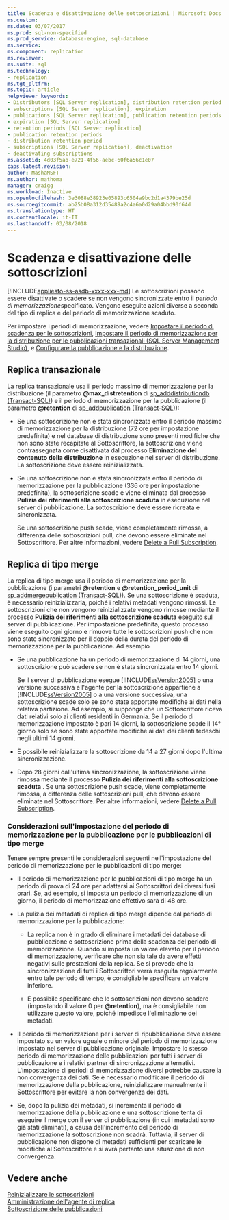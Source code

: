 ```yaml
---
title: Scadenza e disattivazione delle sottoscrizioni | Microsoft Docs
ms.custom: 
ms.date: 03/07/2017
ms.prod: sql-non-specified
ms.prod_service: database-engine, sql-database
ms.service: 
ms.component: replication
ms.reviewer: 
ms.suite: sql
ms.technology:
- replication
ms.tgt_pltfrm: 
ms.topic: article
helpviewer_keywords:
- Distributors [SQL Server replication], distribution retention period
- subscriptions [SQL Server replication], expiration
- publications [SQL Server replication], publication retention periods
- expiration [SQL Server replication]
- retention periods [SQL Server replication]
- publication retention periods
- distribution retention period
- subscriptions [SQL Server replication], deactivation
- deactivating subscriptions
ms.assetid: 4d03f5ab-e721-4f56-aebc-60f6a56c1e07
caps.latest.revision: 
author: MashaMSFT
ms.author: mathoma
manager: craigg
ms.workload: Inactive
ms.openlocfilehash: 3e3088e38923e05893c6504a9bc2d1a4379be25d
ms.sourcegitcommit: ab25b08a312d35489a2c4a6a0d29a04bbd90f64d
ms.translationtype: HT
ms.contentlocale: it-IT
ms.lasthandoff: 03/08/2018
---
```

# <a name="subscription-expiration-and-deactivation"></a>Scadenza e disattivazione delle sottoscrizioni
[!INCLUDE[appliesto-ss-asdb-xxxx-xxx-md](../../includes/appliesto-ss-asdb-xxxx-xxx-md.md)]
  Le sottoscrizioni possono essere disattivate o scadere se non vengono sincronizzate entro il *periodo di memorizzazione*specificato. Vengono eseguite azioni diverse a seconda del tipo di replica e del periodo di memorizzazione scaduto.  
  
 Per impostare i periodi di memorizzazione, vedere [Impostare il periodo di scadenza per le sottoscrizioni](../../relational-databases/replication/publish/set-the-expiration-period-for-subscriptions.md), [Impostare il periodo di memorizzazione per la distribuzione per le pubblicazioni transazionali &#40;SQL Server Management Studio&#41;](../../relational-databases/replication/set-distribution-retention-period-for-transactional-publications.md), e [Configurare la pubblicazione e la distribuzione](../../relational-databases/replication/configure-publishing-and-distribution.md).  
  
## <a name="transactional-replication"></a>Replica transazionale  
 La replica transazionale usa il periodo massimo di memorizzazione per la distribuzione (il parametro **@max_distretention** di [sp_adddistributiondb &#40;Transact-SQL&#41;](../../relational-databases/system-stored-procedures/sp-adddistributiondb-transact-sql.md)) e il periodo di memorizzazione per la pubblicazione (il parametro **@retention** di [sp_addpublication &#40;Transact-SQL&#41;](../../relational-databases/system-stored-procedures/sp-addpublication-transact-sql.md)):  
  
-   Se una sottoscrizione non è stata sincronizzata entro il periodo massimo di memorizzazione per la distribuzione (72 ore per impostazione predefinita) e nel database di distribuzione sono presenti modifiche che non sono state recapitate al Sottoscrittore, la sottoscrizione viene contrassegnata come disattivata dal processo **Eliminazione del contenuto della distribuzione** in esecuzione nel server di distribuzione. La sottoscrizione deve essere reinizializzata.  
  
-   Se una sottoscrizione non è stata sincronizzata entro il periodo di memorizzazione per la pubblicazione (336 ore per impostazione predefinita), la sottoscrizione scade e viene eliminata dal processo **Pulizia dei riferimenti alla sottoscrizione scaduta** in esecuzione nel server di pubblicazione. La sottoscrizione deve essere ricreata e sincronizzata.  
  
     Se una sottoscrizione push scade, viene completamente rimossa, a differenza delle sottoscrizioni pull, che devono essere eliminate nel Sottoscrittore. Per altre informazioni, vedere [Delete a Pull Subscription](../../relational-databases/replication/delete-a-pull-subscription.md).  
  
## <a name="merge-replication"></a>Replica di tipo merge  
 La replica di tipo merge usa il periodo di memorizzazione per la pubblicazione (i parametri **@retention** e **@retention_period_unit** di [sp_addmergepublication &#40;Transact-SQL&#41;](../../relational-databases/system-stored-procedures/sp-addmergepublication-transact-sql.md)). Se una sottoscrizione è scaduta, è necessario reinizializzarla, poiché i relativi metadati vengono rimossi. Le sottoscrizioni che non vengono reinizializzate vengono rimosse mediante il processo **Pulizia dei riferimenti alla sottoscrizione scaduta** eseguito sul server di pubblicazione. Per impostazione predefinita, questo processo viene eseguito ogni giorno e rimuove tutte le sottoscrizioni push che non sono state sincronizzate per il doppio della durata del periodo di memorizzazione per la pubblicazione. Ad esempio  
  
-   Se una pubblicazione ha un periodo di memorizzazione di 14 giorni, una sottoscrizione può scadere se non è stata sincronizzata entro 14 giorni.  
  
     Se il server di pubblicazione esegue [!INCLUDE[ssVersion2005](../../includes/ssversion2005-md.md)] o una versione successiva e l'agente per la sottoscrizione appartiene a [!INCLUDE[ssVersion2005](../../includes/ssversion2005-md.md)] o a una versione successiva, una sottoscrizione scade solo se sono state apportate modifiche ai dati nella relativa partizione. Ad esempio, si supponga che un Sottoscrittore riceva dati relativi solo ai clienti residenti in Germania. Se il periodo di memorizzazione impostato è pari 14 giorni, la sottoscrizione scade il 14° giorno solo se sono state apportate modifiche ai dati dei clienti tedeschi negli ultimi 14 giorni.  
  
-   È possibile reinizializzare la sottoscrizione da 14 a 27 giorni dopo l'ultima sincronizzazione.  
  
-   Dopo 28 giorni dall'ultima sincronizzazione, la sottoscrizione viene rimossa mediante il processo **Pulizia dei riferimenti alla sottoscrizione scaduta** . Se una sottoscrizione push scade, viene completamente rimossa, a differenza delle sottoscrizioni pull, che devono essere eliminate nel Sottoscrittore. Per altre informazioni, vedere [Delete a Pull Subscription](../../relational-databases/replication/delete-a-pull-subscription.md).  
  
### <a name="considerations-for-setting-the-publication-retention-period-for-merge-publications"></a>Considerazioni sull'impostazione del periodo di memorizzazione per la pubblicazione per le pubblicazioni di tipo merge  
 Tenere sempre presenti le considerazioni seguenti nell'impostazione del periodo di memorizzazione per le pubblicazioni di tipo merge:  
  
-   Il periodo di memorizzazione per le pubblicazioni di tipo merge ha un periodo di prova di 24 ore per adattarsi ai Sottoscrittori dei diversi fusi orari. Se, ad esempio, si imposta un periodo di memorizzazione di un giorno, il periodo di memorizzazione effettivo sarà di 48 ore.  
  
-   La pulizia dei metadati di replica di tipo merge dipende dal periodo di memorizzazione per la pubblicazione:  
  
    -   La replica non è in grado di eliminare i metadati dei database di pubblicazione e sottoscrizione prima della scadenza del periodo di memorizzazione. Quando si imposta un valore elevato per il periodo di memorizzazione, verificare che non sia tale da avere effetti negativi sulle prestazioni della replica. Se si prevede che la sincronizzazione di tutti i Sottoscrittori verrà eseguita regolarmente entro tale periodo di tempo, è consigliabile specificare un valore inferiore.  
  
    -   È possibile specificare che le sottoscrizioni non devono scadere (impostando il valore 0 per **@retention**), ma è consigliabile non utilizzare questo valore, poiché impedisce l'eliminazione dei metadati.  
  
-   Il periodo di memorizzazione per i server di ripubblicazione deve essere impostato su un valore uguale o minore del periodo di memorizzazione impostato nel server di pubblicazione originale. Impostare lo stesso periodo di memorizzazione delle pubblicazioni per tutti i server di pubblicazione e i relativi partner di sincronizzazione alternativi. L'impostazione di periodi di memorizzazione diversi potrebbe causare la non convergenza dei dati. Se è necessario modificare il periodo di memorizzazione della pubblicazione, reinizializzare manualmente il Sottoscrittore per evitare la non convergenza dei dati.  
  
-   Se, dopo la pulizia dei metadati, si incrementa il periodo di memorizzazione della pubblicazione e una sottoscrizione tenta di eseguire il merge con il server di pubblicazione (in cui i metadati sono già stati eliminati), a causa dell'incremento del periodo di memorizzazione la sottoscrizione non scadrà. Tuttavia, il server di pubblicazione non dispone di metadati sufficienti per scaricare le modifiche al Sottoscrittore e si avrà pertanto una situazione di non convergenza.  
  
## <a name="see-also"></a>Vedere anche  
 [Reinizializzare le sottoscrizioni](../../relational-databases/replication/reinitialize-subscriptions.md)   
 [Amministrazione dell'agente di replica](../../relational-databases/replication/agents/replication-agent-administration.md)   
 [Sottoscrizione delle pubblicazioni](../../relational-databases/replication/subscribe-to-publications.md)  
  
  
